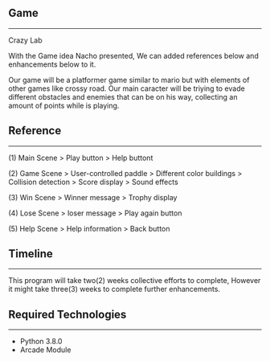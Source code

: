 ## Game
---

<!--Game Name-->
Crazy Lab

<!--Game Project-->
With the Game idea Nacho presented, We can added references below and enhancements below to it.

<!--Game Concept-->
Our game will be a platformer game similar to mario but with elements of other games like crossy road.
Our main caracter will be triying to evade different obstacles and enemies that can be on his way, collecting an amount of points while is playing.

## Reference
---
(1) Main Scene
    > Play button
    > Help buttont

(2) Game Scene
    > User-controlled paddle
    > Different color buildings
    > Collision detection
    > Score display
    > Sound effects

(3) Win Scene
    > Winner message
    > Trophy display

(4) Lose Scene
    > loser message
    > Play again button

(5) Help Scene
    > Help information
    > Back button

## Timeline 
---
This program will take two(2) weeks collective efforts to complete, However it might take three(3) weeks to complete further enhancements.

## Required Technologies
---
* Python 3.8.0
* Arcade Module
